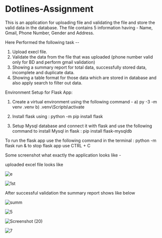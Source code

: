 # Dotlines-Assignment

This is an application for uploading file and validating the file and store the valid data in the database.
The file contains 5 information having - Name, Gmail, Phone Number, Gender and Address.

Here Performed the following task -- 
1. Upload execl file.
2. Validate the data from the file that was uploaded (phone number valid only for BD and perform gmail validation)
3. Showing a summary report for total data, successfully stored data, incomplete and duplicate data.
4. Showing a table format for those data which are stored in database and also apply search to filter out data.

Environment Setup for Flask App:

1. Create a virtual environment using the following command - 
   a) py -3 -m venv .venv
   b) .venv\Scripts\activate
  
2. Install flask using : python -m pip install flask
3. Setup Mysql database and connect it with flask and use the following command to install Mysql in flask : pip install flask-mysqldb

To run the flask app use the following command in the terminal : python -m flask run & to stop flask app use CTRL + C


Some screenshot what exactly the application looks like - 

uploaded excel file looks like

![e](https://user-images.githubusercontent.com/88210205/229894881-b471debc-7bc7-4585-b3d2-55b904bbab41.PNG)


![1st](https://user-images.githubusercontent.com/88210205/229893084-55ac9e38-705f-4de3-907d-59f5a481ee91.PNG)


After successful validation the summary report shows like below 

![summ](https://user-images.githubusercontent.com/88210205/229897168-d5972378-145e-4827-ae2c-cba755ca73e2.PNG)



![5](https://user-images.githubusercontent.com/88210205/229893207-6b5141c2-6bb8-4ec1-b1b1-149b4f58d0b3.PNG)


![Screenshot (20)](https://user-images.githubusercontent.com/88210205/229893290-b7d0b160-b7c4-448e-aa17-e600b841ee50.png)


![7](https://user-images.githubusercontent.com/88210205/229893376-38d97356-d670-4efb-a638-329025ee3e01.png)
